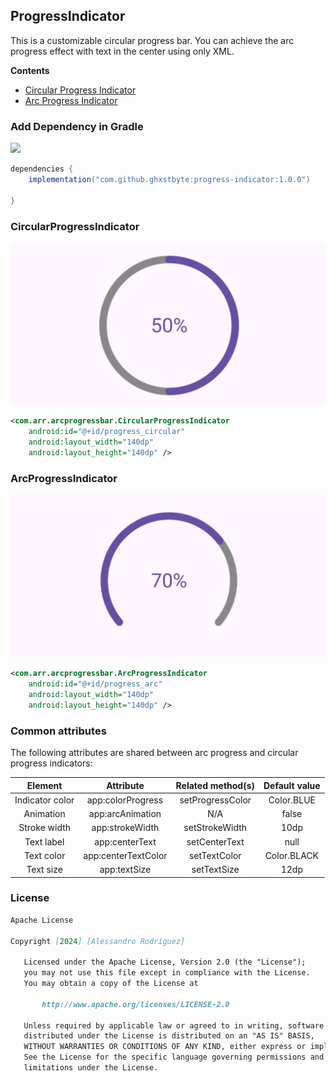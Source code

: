 ## ProgressIndicator

This is a customizable circular progress bar. You can achieve the arc progress effect with text in the center using only XML.

**Contents**

*   [Circular Progress Indicator](#circularprogressindicator)
*   [Arc Progress Indicator](#arcprogressindicator)

### Add Dependency in Gradle
[![](https://jitpack.io/v/ghxstbyte/progress-indicator.svg)](https://jitpack.io/#ghxstbyte/progress-indicator)
```groovy
dependencies {
    implementation("com.github.ghxstbyte:progress-indicator:1.0.0")

}
```


### CircularProgressIndicator

![CircularProgressIndicator](example/CircularProgressIndicator.jpg)

```xml
<com.arr.arcprogressbar.CircularProgressIndicator
    android:id="@+id/progress_circular"
    android:layout_width="140dp"
    android:layout_height="140dp" />
```

### ArcProgressIndicator

![ArcProgressIndicator](example/ArcProgressIndicator.jpg)

```xml
<com.arr.arcprogressbar.ArcProgressIndicator
    android:id="@+id/progress_arc"
    android:layout_width="140dp"
    android:layout_height="140dp" />
```

### Common attributes
The following attributes are shared between arc progress and circular progress indicators:

|Element|Attribute|Related method(s)|Default value|
|:---:|:---:|:---:|:---:|
|Indicator color|app:colorProgress|setProgressColor|Color.BLUE
|Animation|app:arcAnimation|N/A|false
|Stroke width|app:strokeWidth|setStrokeWidth|10dp
|Text label|app:centerText|setCenterText|null
|Text color|app:centerTextColor|setTextColor|Color.BLACK
|Text size|app:textSize|setTextSize|12dp


### License 
```md
Apache License

Copyright [2024] [Alessandro Rodríguez]

   Licensed under the Apache License, Version 2.0 (the "License");
   you may not use this file except in compliance with the License.
   You may obtain a copy of the License at

       http://www.apache.org/licenses/LICENSE-2.0

   Unless required by applicable law or agreed to in writing, software
   distributed under the License is distributed on an "AS IS" BASIS,
   WITHOUT WARRANTIES OR CONDITIONS OF ANY KIND, either express or implied.
   See the License for the specific language governing permissions and
   limitations under the License.
```